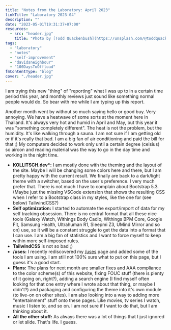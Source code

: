 ```yaml
---
title: "Notes from the Laboratory: April 2023"
linkTitle: "Laboratory 2023-04"
description: ""
date: "2023-05-01T19:31:37+07:00"
resources:
  - src: "header.jpg"
    title: "Photo by [Todd Quackenbush](https://unsplash.com/@toddquackenbush) via [Unsplash](https://unsplash.com/)"
tags:
  - "laboratory"
  - "notes"
  - "self-improvement"
  - "davidsneighbour"
  - "100DaysToOffload"
fmContentType: "blog"
cover: "./header.jpg"
---
```


I am trying this new "thing" of "reporting" what I was up to in a certain time period this year, and monthly reviews just sound like something normal people would do. So bear with me while I am typing up this report.

Another month went by without so much saying hello or good buy. Very annoying. We have a heatwave of some sorts at the moment here in Thailand. It's always very hot and humid in April and May, but this year it was "something completely different". The heat is not the problem, but the humidity. It's like walking through a sauna. I am not sure if I am getting old or if it's really that bad. I am a big fan of air conditioning and paid the bill for that ;) My computers decided to work only until a certain degree (celsius) so aircon and reading material was the way to go in the day time and working in the night time.

* **KOLLITSCH.dev\*:** I am mostly done with the theming and the layout of the site. Maybe I will be changing some colors here and there, but I am pretty happy with the current result. We finally are back to a dark/light theme with a switcher, based on the user's preference. I very much prefer that. There is not much I have to complain about Bootstrap 5.3. (Maybe just the missing VSCode extension that shows the resulting CSS when I refer to a Bootstrap class in my styles, like the one for (see below) TailwindCSS?)
* **Self optimization:** I started to automate the export/import of data for my self tracking obsession. There is no central format that all these nice tools (Galaxy Watch, Withings Body Cadio, Withings BPM Core, Google Fit, Samsung Health, Ultrahuman R1, Sleepmi Z3, UMind Mirror and so on) use, so it will be a constant struggle to get the data into a format that I can use. I am a big fan of statistics and I want to force myself to keep within more self-imposed rules.
* **TailwindCSS** is not so bad ;)
* **/uses:** I recently rediscovered my [/uses](/uses/) page and added some of the tools I am using. I am still not 100% sure what to put on this page, but I guess it's a good start.
* **Plans:** The plans for next month are smaller fixes and AAA compliance to the color scheme(s) of this website, fixing FOUC stuff (there is plenty of it going on, right?), adding a search engine (I find myself often looking for that one entry where I wrote about that thing, or maybe I didn't?) and packaging and configuring the theme into it's own module (to live-on on other sites). I am also looking into a way to adding more "entertainment" stuff onto these pages. Like movies, tv series I watch, music I listen to, and so on. I am not sure if I want to do that, but I am thinking about it.
* **All the other stuff:** As always there was a lot of things that I just ignored or let slide. That's life. I guess.
